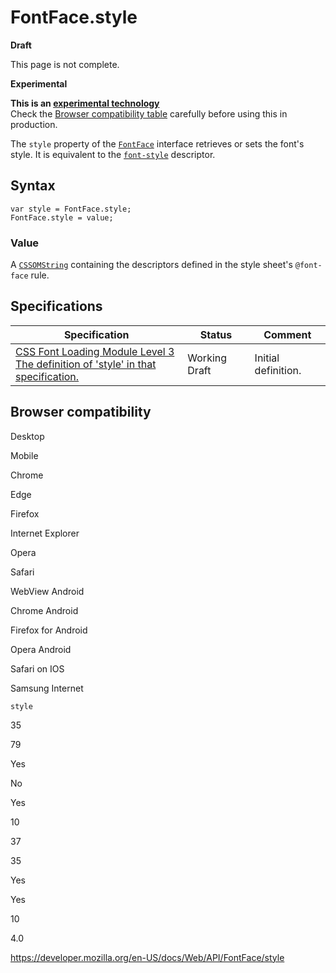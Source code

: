 # FontFace.style

**Draft**

This page is not complete.

**Experimental**

**This is an [experimental technology](https://developer.mozilla.org/en-US/docs/MDN/Guidelines/Conventions_definitions#experimental)**  
Check the [Browser compatibility table](#browser_compatibility) carefully before using this in production.

The `style` property of the [`FontFace`](../fontface) interface retrieves or sets the font's style. It is equivalent to the [`font-style`](https://developer.mozilla.org/en-US/docs/Web/CSS/@font-face/font-style) descriptor.

## Syntax

    var style = FontFace.style;
    FontFace.style = value;

### Value

A [`CSSOMString`](../cssomstring) containing the descriptors defined in the style sheet's `@font-face` rule.

## Specifications

<table><thead><tr class="header"><th>Specification</th><th>Status</th><th>Comment</th></tr></thead><tbody><tr class="odd"><td><a href="https://drafts.csswg.org/css-font-loading/#dom-fontface-style">CSS Font Loading Module Level 3<br />
<span class="small">The definition of 'style' in that specification.</span></a></td><td><span class="spec-wd">Working Draft</span></td><td>Initial definition.</td></tr></tbody></table>

## Browser compatibility

Desktop

Mobile

Chrome

Edge

Firefox

Internet Explorer

Opera

Safari

WebView Android

Chrome Android

Firefox for Android

Opera Android

Safari on IOS

Samsung Internet

`style`

35

79

Yes

No

Yes

10

37

35

Yes

Yes

10

4.0

<a href="https://developer.mozilla.org/en-US/docs/Web/API/FontFace/style" class="_attribution-link">https://developer.mozilla.org/en-US/docs/Web/API/FontFace/style</a>
